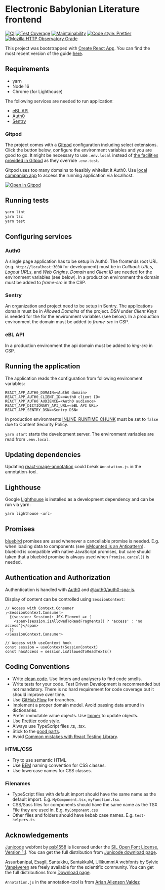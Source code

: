 # Electronic Babylonian Literature frontend

[![CI](https://github.com/ElectronicBabylonianLiterature/ebl-frontend/actions/workflows/main.yml/badge.svg)](https://github.com/ElectronicBabylonianLiterature/ebl-frontend/actions/workflows/main.yml)
[![Test Coverage](https://api.codeclimate.com/v1/badges/0787509d99e64ee3cb93/test_coverage)](https://codeclimate.com/github/ElectronicBabylonianLiterature/ebl-frontend/test_coverage)
[![Maintainability](https://api.codeclimate.com/v1/badges/0787509d99e64ee3cb93/maintainability)](https://codeclimate.com/github/ElectronicBabylonianLiterature/ebl-frontend/maintainability)
[![Code style: Prettier](https://img.shields.io/badge/code_style-prettier-ff69b4)](https://prettier.io)
[![Mozilla HTTP Observatory Grade](https://img.shields.io/mozilla-observatory/grade/www.ebl.lmu.de?publish)](https://observatory.mozilla.org/analyze/www.ebl.lmu.de)

This project was bootstrapped with [Create React App](https://github.com/facebookincubator/create-react-app). You can find the most recent version of the guide [here](https://github.com/facebook/create-react-app/blob/main/packages/cra-template/template/README.md).

## Requirements

- yarn
- Node 16
- Chrome (for Lighthouse)

The following services are needed to run application:

- [eBL API](https://github.com/ElectronicBabylonianLiterature/ebl-api)
- [Auth0](https://auth0.com)
- [Sentry](https://sentry.io)

### Gitpod

The project comes with a [Gitpod](https://www.gitpod.io) configuration including
select extensions. Click the button below, configure the environment variables and you are good to go.
It might be necessary to use `.env.local` instead of [the facilities provided
in Gitpod](https://www.gitpod.io/docs/environment-variables/) as they override `.env.test`.

Gitpod uses too many domains to feasibly whitelist it Auth0. Use [local companian app](https://www.gitpod.io/blog/local-app) to
access the running application via localhost.

[![Open in Gitpod](https://gitpod.io/button/open-in-gitpod.svg)](https://gitpod.io/#https://github.com/ElectronicBabylonianLiterature/ebl-frontend)

## Running tests

```sh
yarn lint
yarn tsc
yarn test
```

## Configuring services

### Auth0

A single page application has to be setup in Auth0. The frontends root URL (e.g. `http://localhost:3000` for development) must be in _Callback URLs_, _Logout URLs_, and _Web Origins_. _Domain_ and _Client ID_ are needed for the environment variables (see below). In a production environment the domain must be added to _frame-src_ in the CSP.

### Sentry

An organization and project need to be setup in Sentry. The applications domain must be in _Allowed Domains_ of the project. _DSN_ under _Client Keys_ is needed for the for the environment variables (see below). In a production environment the domain must be added to _frame-src_ in CSP.

### eBL API

In a production environment the api domain must be added to _img-src_ in CSP.

## Running the application

The application reads the configuration from following environment variables:

```dotenv
REACT_APP_AUTH0_DOMAIN=<Auth0 domain>
REACT_APP_AUTH0_CLIENT_ID=<Auth0 client ID>
REACT_APP_AUTH0_AUDIENCE=<Auth0 audience>
REACT_APP_DICTIONARY_API_URL=<eBL API URL>
REACT_APP_SENTRY_DSN=<Sentry DSN>
```

In production environments [INLINE_RUNTIME_CHUNK](https://create-react-app.dev/docs/advanced-configuration) must be set to `false` due to Content Security Policy.

`yarn start` starts the development server. The environment variables are read from `.env.local`.

## Updating dependencies

Updating [react-image-annotation](https://github.com/Secretmapper/react-image-annotation) could break `Annotation.js`
in the annotation-tool.

## Lighthouse

Google [Lighthouse](https://developers.google.com/web/tools/lighthouse/) is installed as a development dependency and can be run via yarn:

```sh
yarn lighthouse <url>
```

## Promises

[bluebird](http://bluebirdjs.com) promises are used whenever a cancellable promise is needed. E.g. when loading data to components (see [isMounted is an Antipattern](https://reactjs.org/blog/2015/12/16/ismounted-antipattern.html)). bluebird is compatible with native JavaScript promises, but care should taken that a bluebird promise is always used when `Promise.cancel()` is needed.

## Authentication and Authorization

Authentication is handled with [Auth0](https://auth0.com) and [@auth0/auth0-spa-js](https://github.com/auth0/auth0-spa-js).

Display of content can be controlled using `SessionContext`:

```tsx
// Access with Context.Consumer
;<SessionContext.Consumer>
  {(session: Session): JSX.Element => (
    <span>{session.isAllowedToReadFragments() ? 'access' : 'no access'}</span>
  )}
</SessionContext.Consumer>

// Access with useContext hook
const session = useContext(SessionContext)
const hasAccess = session.isAllowedToReadTexts()
```

## Coding Conventions

- Write [clean code](https://www.amazon.d]e/Clean-Code-Handbook-Software-Craftsmanship/dp/0132350882).
  Use linters and analysers to find code smells.
- Write tests for your code. Test Driven Development is recommended but not mandatory.
  There is no hard requirement for code coverage but it should improve over time.
- Use [GitHub Flow](https://guides.github.com/introduction/flow/) for branches..
- Implement a proper domain model. Avoid passing data around in dictionaries.
- Prefer immutable value objects.
  Use [Immer](https://immerjs.github.io/immer/) to update objects.
- Use [Prettier](https://prettier.io) code style.
- Always use TypeScript files .ts, .tsx.
- Stick to the [good parts](https://smile.amazon.de/JavaScript-Parts-Working-Shallow-Grain/dp/0596517742).
- Avoid [Common mistakes with React Testing Library](https://kentcdodds.com/blog/common-mistakes-with-react-testing-library).

### HTML/CSS

- Try to use semantic HTML.
- Use [BEM](http://getbem.com/) naming convention for CSS classes.
- Use lowercase names for CSS classes.

### Filenames

- TypeScript files with default import should have the same name as the default import.
  E.g. `MyComponent.tsx`, `myFunction.tsx`.
- CSS/Sass files for components should have the same name as
  the TSX File they are used in. E.g. `MyComponent.css`
- Other files and folders should have kebab case names.
  E.g. `test-helpers.ts`

## Acknowledgements

[Junicode](http://junicode.sourceforge.net/) webfont by [psb1558](http://sourceforge.net/users/psb1558) is licensed under the [SIL Open Font License, Version 1.1](http://scripts.sil.org/OFL). You can get the full distribution from [Junicode download page](http://sourceforge.net/projects/junicode/?source=typ_redirect).

[Assurbanipal, Esagil, Santakku, SantakkuM, UllikummiA](https://www.hethport.uni-wuerzburg.de/cuneifont//) webfonts by
[Sylvie Vanséveren](https://www.hethport.uni-wuerzburg.de/cuneifont/) are freely available for the scientific community.
You can get the full distributions from [Download page](https://www.hethport.uni-wuerzburg.de/cuneifont/).

`Annotation.js` in the annotation-tool is from [Arian Allenson Valdez](https://github.com/Secretmapper/react-image-annotation)

